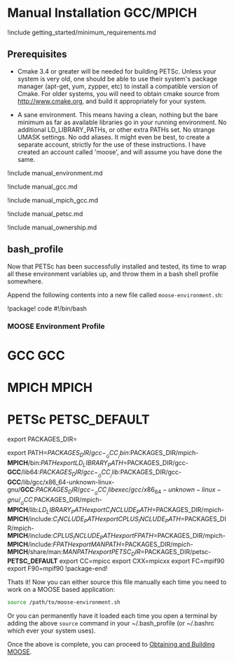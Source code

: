 # Manual Installation GCC/MPICH

!include getting_started/minimum_requirements.md

## Prerequisites

- Cmake 3.4 or greater will be needed for building PETSc. Unless your system is very old, one should
  be able to use their system's package manager (apt-get, yum, zypper, etc) to install a compatible
  version of Cmake. For older systems, you will need to obtain cmake source from http://www.cmake.org,
  and build it appropriately for your system.

- A sane environment. This means having a clean, nothing but the bare minimum as far as available
  libraries go in your running environment. No additional LD_LIBRARY_PATHs, or other extra PATHs
  set. No strange UMASK settings. No odd aliases. It might even be best, to create a separate
  account, strictly for the use of these instructions. I have created an account called 'moose', and
  will assume you have done the same.

!include manual_environment.md

!include manual_gcc.md

!include manual_mpich_gcc.md

!include manual_petsc.md

!include manual_ownership.md

## bash_profile

Now that PETSc has been successfully installed and tested, its time to wrap all these environment
variables up, and throw them in a bash shell profile somewhere.

Append the following contents into a new file called `moose-environment.sh`:

!package! code
#!/bin/bash
### MOOSE Environment Profile
# GCC __GCC__
# MPICH __MPICH__
# PETSc __PETSC_DEFAULT__

export PACKAGES_DIR=<what ever you exported initially during the Environment setup>

export PATH=$PACKAGES_DIR/gcc-__GCC__/bin:$PACKAGES_DIR/mpich-__MPICH__/bin:$PATH
export LD_LIBRARY_PATH=$PACKAGES_DIR/gcc-__GCC__/lib64:$PACKAGES_DIR/gcc-__GCC__/lib:$PACKAGES_DIR/gcc-__GCC__/lib/gcc/x86_64-unknown-linux-gnu/__GCC__:$PACKAGES_DIR/gcc-__GCC__/libexec/gcc/x86_64-unknown-linux-gnu/__GCC__:$PACKAGES_DIR/mpich-__MPICH__/lib:$LD_LIBRARY_PATH
export C_INCLUDE_PATH=$PACKAGES_DIR/mpich-__MPICH__/include:$C_INCLUDE_PATH
export CPLUS_INCLUDE_PATH=$PACKAGES_DIR/mpich-__MPICH__/include:$CPLUS_INCLUDE_PATH
export FPATH=$PACKAGES_DIR/mpich-__MPICH__/include:$FPATH
export MANPATH=$PACKAGES_DIR/mpich-__MPICH__/share/man:$MANPATH
export PETSC_DIR=$PACKAGES_DIR/petsc-__PETSC_DEFAULT__
export CC=mpicc
export CXX=mpicxx
export FC=mpif90
export F90=mpif90
!package-end!

Thats it! Now you can either source this file manually each time you need to work on a MOOSE based
application:

```bash
source /path/to/moose-environment.sh
```

Or you can permanently have it loaded each time you open a terminal by adding the above `source`
command in your ~/.bash_profile (or ~/.bashrc which ever your system uses).

Once the above is complete, you can proceed to [Obtaining and Building MOOSE](getting_started/installation/install_moose.md).

